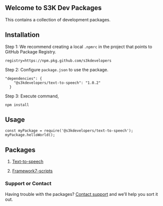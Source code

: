 ## Welcome to S3K Dev Packages

This contains a collection of development packages.

## Installation

Step 1:
We recommend creating a local `.npmrc` in the project that points to GitHub Package Registry.
```
registry=https://npm.pkg.github.com/s3kdevelopers
```

Step 2:
Configure `package.json` to use the package.
```
"dependencies": {
    "@s3kdevelopers/text-to-speech": "1.0.2"
  }
```

Step 3:
Execute command,
```
npm install
```

## Usage

```
const myPackage = require('@s3kdevelopers/text-to-speech');
myPackage.helloWorld();
```

## Packages

1. [Text-to-speech](https://github.com/S3KDevelopers/s3kdev_packages/packages/44321)

2. [Framework7-scripts](https://github.com/S3KDevelopers/s3kdev_packages/packages/44619)

### Support or Contact

Having trouble with the packages? [Contact support](mailto:support@s3kdevelopers.com) and we’ll help you sort it out.
